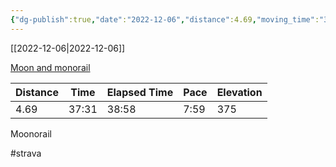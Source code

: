 ```yaml
---
{"dg-publish":true,"date":"2022-12-06","distance":4.69,"moving_time":"37:31","elapsed_time":"38:58","pace":"7:59","total_elevation_gain":375,"url":"https://www.strava.com/activities/8217209834","permalink":"/01-personal/strava/2022-12-06-moon-and-monorail/","dgPassFrontmatter":true}
---
```



[[2022-12-06\|2022-12-06]]

[Moon and monorail](https://www.strava.com/activities/8217209834)

| Distance | Time  | Elapsed Time | Pace | Elevation |
| -------- | ----- | ------------ | ---- | --------- |
| 4.69     | 37:31 | 38:58        | 7:59 | 375       |


Moonorail

#strava
